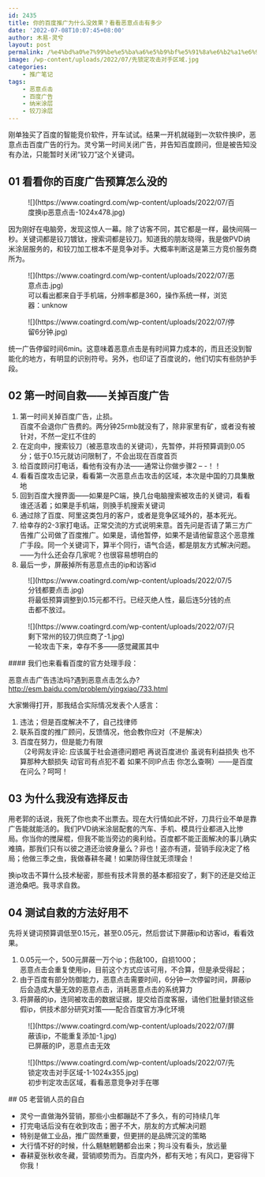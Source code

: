 ```yaml
---
id: 2435
title: 你的百度推广为什么没效果？看看恶意点击有多少
date: '2022-07-08T10:07:45+08:00'
author: 木易·灵兮
layout: post
permalink: /%e4%bd%a0%e7%99%be%e5%ba%a6%e5%b9%bf%e5%91%8a%e6%b2%a1%e6%9c%89%e6%95%88%e6%9e%9c%e4%b9%88%ef%bc%8c%e7%9c%8b%e9%a2%84%e7%ae%97%e6%98%af%e5%90%a6%e8%a2%ab%e6%81%b6%e6%84%8f%e7%82%b9%e5%87%bb%e4%ba%86/
image: /wp-content/uploads/2022/07/先锁定攻击对手区域.jpg
categories:
    - 推广笔记
tags:
    - 恶意点击
    - 百度广告
    - 纳米涂层
    - 铰刀涂层
---
```


刚单独买了百度的智能竞价软件，开车试试。结果一开机就碰到一次软件换IP，恶意点击百度广告的行为。灵兮第一时间关闭广告，并告知百度顾问，但是被告知没有办法，只能暂时关闭“铰刀”这个关键词。

## 01 看看你的百度广告预算怎么没的

<figure class="wp-block-image size-large">![](https://www.coatingrd.com/wp-content/uploads/2022/07/百度换ip恶意点击-1024x478.jpg)</figure>因为刚好在电脑旁，发现这惊人一幕。除了访客不同，其它都是一样，最快间隔一秒。关键词都是铰刀镀钛，搜索词都是铰刀。知道我的朋友晓得，我是做PVD纳米涂层服务的，和铰刀加工根本不是竞争对手。大概率判断这是第三方竞价服务商所为。

<figure class="wp-block-image size-full">![](https://www.coatingrd.com/wp-content/uploads/2022/07/恶意点击.jpg)<figcaption class="wp-element-caption">可以看出都来自于手机端，分辨率都是360，操作系统一样，浏览器：unknow</figcaption></figure><figure class="wp-block-image size-full">![](https://www.coatingrd.com/wp-content/uploads/2022/07/停留6分钟.jpg)</figure>统一广告停留时间6min。这意味着恶意点击是有时间算力成本的，而且还没到智能化的地方，有明显的识别符号。另外，也印证了百度说的，他们切实有些防护手段。

## 02 第一时间自救——关掉百度广告

1. 第一时间关掉百度广告，止损。  
    百度不会退你广告费的。两分钟25rmb就没有了，除非家里有矿，或者没有被针对，不然一定扛不住的
2. 在定向中，搜索铰刀（被恶意攻击的关键词），先暂停，并将预算调到0.05分；低于0.15元就访问限制了，不会出现在百度首页
3. 给百度顾问打电话，看他有没有办法——通常让你做步骤2 – -！！
4. 看看百度攻击记录，看看第一次恶意点击攻击的区域，本次是中国的刀具集散地
5. 回到百度大搜界面——如果是PC端，换几台电脑搜索被攻击的关键词，看看谁还活着；如果是手机端，则换手机搜索关键词
6. 通过除了百度、阿里这类包月的客户，或者是竞争区域外的，基本死光。
7. 给幸存的2-3家打电话。正常交流的方式说明来意。首先问是否请了第三方广告推广公司做了百度推广。如果是，请他暂停，如果不是请他留意这个恶意推广手段。同一个关键词下，算半个同行，语气合适，都是朋友方式解决问题。  
    ——为什么还会存几家呢？也很容易想明白的
8. 最后一步，屏蔽掉所有恶意点击的ip和访客id

<figure class="wp-block-image size-full">![](https://www.coatingrd.com/wp-content/uploads/2022/07/5分钱都要点击.jpg)<figcaption class="wp-element-caption">将最低预算调整到0.15元都不行。已经灭绝人性，最后连5分钱的点击都不放过。</figcaption></figure><figure class="wp-block-image size-full">![](https://www.coatingrd.com/wp-content/uploads/2022/07/只剩下常州的铰刀供应商了-1.jpg)<figcaption class="wp-element-caption">一轮攻击下来，幸存不多——感觉藏匿其中</figcaption></figure>#### 我们也来看看百度的官方处理手段：

恶意点击广告违法吗?遇到恶意点击怎么办? http://esm.baidu.com/problem/yingxiao/733.html

大家懒得打开，那我结合实际情况发表个人感言：

1. 违法；但是百度解决不了，自己找律师
2. 联系百度的推广顾问，反馈情况，他会教你应对（不是解决）
3. 百度在努力，但是能力有限  
    （2号网友评论: 应该属于社会道德问题吧 再说百度进价 虽说有利益损失 也不算那种大额损失 动官司有点犯不着 如果不同IP点击 你怎么查啊）——是百度在问么？呵呵！

## 03 为什么我没有选择反击

用老郭的话说，我死了你也卖不出票去。现在大行情如此不好，刀具行业不单是靠广告能就能活的。我们PVD纳米涂层配套的汽车、手机、模具行业都进入比惨局。你当你的搅屎棍，但我不能当旁边的奥利给。百度都不能正面解决的事儿确实难搞，那我们只有以彼之道还治彼身量么？非也！盗亦有道，营销手段决定了格局；他做三季之虫，我做春耕冬藏！如果防得住就无须理会！

换ip攻击不算什么技术秘密，那些有技术背景的基本都招安了，剩下的还是交给正道沧桑吧。我寻求自救。

## 04 测试自救的方法好用不

先将关键词预算调低至0.15元，甚至0.05元，然后尝试下屏蔽ip和访客id，看看效果。

1. 0.05元一个，500元屏蔽一万个ip；伤敌100，自损1000；  
    恶意点击会重复使用ip，目前这个方式应该可用，不合算，但是承受得起；
2. 由于百度有部分防御能力，恶意点击需要时间，6分钟一次停留时间，屏蔽ip后会造成大量无效的恶意点击，消耗恶意点击的系统算力
3. 将屏蔽的ip，连同被攻击的数据证据，提交给百度客服，请他们批量封锁这些假ip，供技术部分研究对策——配合百度官方净化环境

<figure class="wp-block-image size-full">![](https://www.coatingrd.com/wp-content/uploads/2022/07/屏蔽该ip，不能重复添加-1.jpg)<figcaption class="wp-element-caption">已屏蔽的IP，恶意点击无效</figcaption></figure><figure class="wp-block-image size-large">![](https://www.coatingrd.com/wp-content/uploads/2022/07/先锁定攻击对手区域-1-1024x355.jpg)<figcaption class="wp-element-caption">初步判定攻击区域，看看恶意竞争对手在哪</figcaption></figure>## 05 老营销人员的自白

- 灵兮一直做海外营销，那些小虫都蹦跶不了多久，有的可持续几年
- 打完电话后没有在收到攻击；圈子不大，朋友的方式解决问题
- 特别是做工业品，推广固然重要，但更拼的是品牌沉淀的策略
- 大行情不好的时候，什么魑魅魍魉都会出来；狗斗没有看头，放远量
- 春耕夏张秋收冬藏，营销顺势而为。百度内外，都有天地；有风口，更容得下你我！